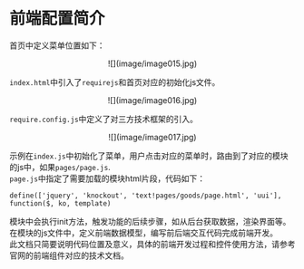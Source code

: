 # 前端配置简介

首页中定义菜单位置如下：  

<center>
![](image/image015.jpg)

</center>    

`index.html`中引入了`requirejs`和首页对应的初始化js文件。

<center>
![](image/image016.jpg)

</center>   

`require.config.js`中定义了对三方技术框架的引入。  

<center>
![](image/image017.jpg)

</center>  

示例在`index.js`中初始化了菜单，用户点击对应的菜单时，路由到了对应的模块的js中，如果`pages/page.js`.  
`page.js`中指定了需要加载的模块html片段，代码如下：  
	
	define(['jquery', 'knockout', 'text!pages/goods/page.html', 'uui'], function($, ko, template)  

模块中会执行init方法，触发功能的后续步骤，如从后台获取数据，渲染界面等。在模块的js文件中，定义前端数据模型，编写前后端交互代码完成前端开发。  
此文档只简要说明代码位置及意义，具体的前端开发过程和控件使用方法，请参考官网的前端组件对应的技术文档。  
